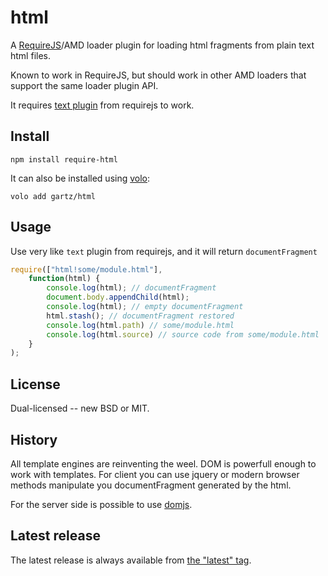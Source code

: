 # html

A [RequireJS](http://requirejs.org)/AMD loader plugin for loading html fragments
from plain text html files.

Known to work in RequireJS, but should work in other AMD loaders that support
the same loader plugin API.

It requires [text plugin](https://github.com/requirejs/text) from requirejs to work.

## Install

    npm install require-html

It can also be installed using [volo](https://github.com/volojs/volo):

    volo add gartz/html

## Usage

Use very like `text` plugin from requirejs, and it will return `documentFragment`

```javascript
require(["html!some/module.html"],
    function(html) {
        console.log(html); // documentFragment
        document.body.appendChild(html);
        console.log(html); // empty documentFragment
        html.stash(); // documentFragment restored
        console.log(html.path) // some/module.html
        console.log(html.source) // source code from some/module.html
    }
);
```

## License

Dual-licensed -- new BSD or MIT.

## History

All template engines are reinventing the weel. DOM is powerfull enough to work
with templates. For client you can use jquery or modern browser methods manipulate
you documentFragment generated by the html.

For the server side is possible to use [domjs](https://github.com/medikoo/domjs).

## Latest release

The latest release is always available from [the "latest" tag](https://raw.github.com/gartz/html/latest/html.js).

